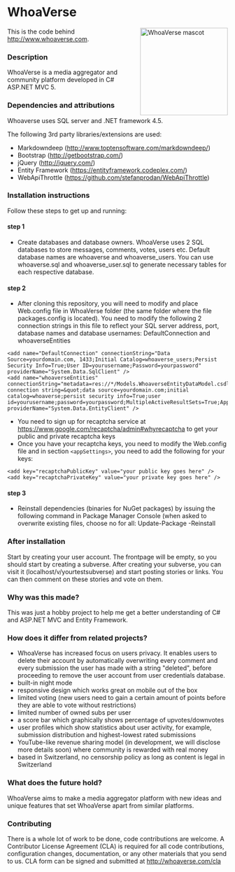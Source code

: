 # WhoaVerse

<img height="200" width="200" src="http://whoaverse.com/Graphics/whoaverse-mascot.png"
 alt="WhoaVerse mascot" title="Whoaverse" align="right" />

This is the code behind http://www.whoaverse.com.

### Description
WhoaVerse is a media aggregator and community platform developed in C# ASP.NET MVC 5.

### Dependencies and attributions
Whoaverse uses SQL server and .NET framework 4.5.

The following 3rd party libraries/extensions are used:

- Markdowndeep (http://www.toptensoftware.com/markdowndeep/)
- Bootstrap (http://getbootstrap.com/)
- jQuery (http://jquery.com/)
- Entity Framework (https://entityframework.codeplex.com/)
- WebApiThrottle (https://github.com/stefanprodan/WebApiThrottle)

### Installation instructions
Follow these steps to get up and running:

#### step 1
- Create databases and database owners.
WhoaVerse uses 2 SQL databases to store messages, comments, votes, users etc. 
Default database names are whoaverse and whoaverse_users.
You can use whoaverse.sql and whoaverse_user.sql to generate necessary tables for each respective database.

#### step 2
- After cloning this repository, you will need to modify and place Web.config file in WhoaVerse folder (the same folder where the file packages.config is located). You need to modify the following 2 connection strings in this file to reflect your SQL server address, port, database names and database usernames: 
DefaultConnection and whoaverseEntities
```
<add name="DefaultConnection" connectionString="Data Source=yourdomain.com, 1433;Initial Catalog=whoaverse_users;Persist Security Info=True;User ID=yourusername;Password=yourpassword" providerName="System.Data.SqlClient" />
<add name="whoaverseEntities" connectionString="metadata=res://*/Models.WhoaverseEntityDataModel.csdl|res://*/Models.WhoaverseEntityDataModel.ssdl|res://*/Models.WhoaverseEntityDataModel.msl;provider=System.Data.SqlClient;provider connection string=&quot;data source=yourdomain.com;initial catalog=whoaverse;persist security info=True;user id=yourusername;password=yourpassword;MultipleActiveResultSets=True;App=EntityFramework&quot;" providerName="System.Data.EntityClient" />
```
- You need to sign up for recaptcha service at https://www.google.com/recaptcha/admin#whyrecaptcha to get your public and private recaptcha keys
- Once you have your recaptcha keys, you need to modify the Web.config file and in section `<appSettings>`, you need to add the following for your keys:
```
<add key="recaptchaPublicKey" value="your public key goes here" />
<add key="recaptchaPrivateKey" value="your private key goes here" />
```
#### step 3
- Reinstall dependencies (binaries for NuGet packages) by issuing the following command in Package Manager Console (when asked to overwrite existing files, choose no for all:
Update-Package -Reinstall

### After installation
Start by creating your user account. The frontpage will be empty, so you should start by creating a subverse.
After creating your subverse, you can visit it (localhost/v/yourtestsubverse) and start posting stories or links. You can then comment on these stories and vote on them.

### Why was this made?
This was just a hobby project to help me get a better understanding of C# and ASP.NET MVC and Entity Framework.

### How does it differ from related projects?
- WhoaVerse has increased focus on users privacy. It enables users to delete their account by automatically overwriting every comment and every submission the user has made with a string "deleted", before proceeding to remove the user account from user credentials database. 
- built-in night mode
- responsive design which works great on mobile out of the box
- limited voting (new users need to gain a certain amount of points before they are able to vote without restrictions)
- limited number of owned subs per user
- a score bar which graphically shows percentage of upvotes/downvotes
- user profiles which show statistics about user activity, for example, submission distribution and highest-lowest rated submissions
- YouTube-like revenue sharing model (in development, we will disclose more details soon) where community is rewarded with real money
- based in Switzerland, no censorship policy as long as content is legal in Switzerland

### What does the future hold?
WhoaVerse aims to make a media aggregator platform with new ideas and unique features that set WhoaVerse apart from similar platforms.

### Contributing
There is a whole lot of work to be done, code contributions are welcome. A Contributor License Agreement (CLA) is required for all code contributions, configuration changes, documentation, or any other materials that you send to us.
CLA form can be signed and submitted at http://whoaverse.com/cla
